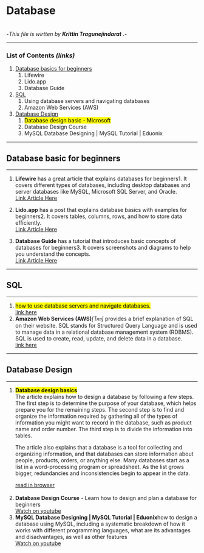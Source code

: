 # <b>Database</b>

<br>
-<i>This file is wirtten by <b>Krittin Tragunejindarat</b> .</i>-<br>

-----------------------------------

###  List of Contents <i>(links)</i>

1. [Database basics for beginners](#basic)
    1. Lifewire
    2. Lido.app
    3. Database Guide
2. [SQL](#sql)
    1. Using database servers and navigating databases
    2. Amazon Web Services (AWS)
3. [Database Design](#database-design)
    1. <mark>Database design basic - Microsoft</mark>
    2. Database Design Course
    3. MySQL Database Designing | MySQL Tutorial | Eduonix
    

------------

## Database basic for beginners <a name="basic"></a>
----------
1. <b>Lifewire</b> has a great article that explains databases for beginners1. It covers different types of databases, including desktop databases and server databases like MySQL, Microsoft SQL Server, and Oracle.<br>
<u>[Link Article Here](https://www.lifewire.com/databases-for-beginners-1019643)</u>

2. <b>Lido.app</b> has a post that explains database basics with examples for beginners2. It covers tables, columns, rows, and how to store data efficiently.<br>
<u>[Link Article Here](https://www.lido.app/post/database-101)</u><br>


3. <b>Database Guide</b> has a tutorial that introduces basic concepts of databases for beginners3. It covers screenshots and diagrams to help you understand the concepts.<br>
<u>[Link Article Here](https://database.guide/database-tutorial/)</u><br>

-------------
## SQL<a name="sql"></a>
------------------
1. <mark>how to use database servers and navigate databases.</mark><br>
    <u>[link here](https://bootcamp.berkeley.edu/resources/coding/learn-sql/)</u>
    <br>
2.  <b>Amazon Web Services (AWS)</b><i>[ไทย]</i> provides a brief explanation of SQL on their website. SQL stands for Structured Query Language and is used to manage data in a relational database management system (RDBMS). SQL is used to create, read, update, and delete data in a database.<br>
    <u>[link here](https://aws.amazon.com/th/what-is/sql/)</u><br>
---------
## Database Design<a name="database-design"></a>
--------------------
1. <mark><b>Database design basics</b></mark>
<br>The article explains how to design a database by following a few steps. The first step is to determine the purpose of your database, which helps prepare you for the remaining steps. The second step is to find and organize the information required by gathering all of the types of information you might want to record in the database, such as product name and order number. The third step is to divide the information into tables.<p>The article also explains that a database is a tool for collecting and organizing information, and that databases can store information about people, products, orders, or anything else. Many databases start as a list in a word-processing program or spreadsheet. As the list grows bigger, redundancies and inconsistencies begin to appear in the data.</p>
<u>[read in browser](https://support.microsoft.com/en-us/office/database-design-basics-eb2159cf-1e30-401a-8084-bd4f9c9ca1f5)</u><br><br>
2. <b>Database Design Course</b> - Learn how to design and plan a database for beginners<br>
    <u>[Watch on youtube](https://youtu.be/ztHopE5Wnpc)</u><br>
3.  <b>MySQL Database Designing | MySQL Tutorial | Eduonix</b>how to design a database using MySQL, including a systematic breakdown of how it works with different programming languages, what are its advantages and disadvantages, as well as other features
<br><u>[Watch on youtube](https://youtu.be/BQ5xYJMyplw)</u>
